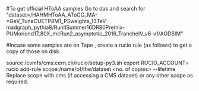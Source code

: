 #To get official HToAA samples
Go to das and search for "dataset=/HAHMHToAA_AToGG_MA-*GeV_TuneCUETP8M1_PSweights_13TeV-madgraph_pythia8/RunIISummer16DR80Premix-PUMoriond17_80X_mcRun2_asymptotic_2016_TrancheIV_v6-v1/AODSIM" 

#Incase some samples are on Tape , create a rucio rule (as follows) to get a copy of those on disk.

source /cvmfs/cms.cern.ch/rucio/setup-py3.sh
export RUCIO_ACCOUNT=<username>
rucio add-rule scope:/name/of/the/dataset <no. of copies> <disk storage name> --lifetime <in seconds> 
Replace scope with cms (if accessing a CMS dataset) or any other scope as required.



